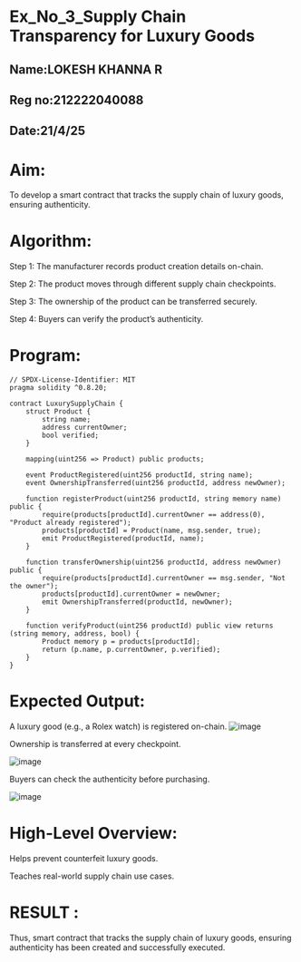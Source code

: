 # Ex_No_3_Supply Chain Transparency for Luxury Goods


## Name:LOKESH KHANNA R
## Reg no:212222040088
## Date:21/4/25

# Aim:
To develop a smart contract that tracks the supply chain of luxury goods, ensuring authenticity.

# Algorithm:
Step 1:
The manufacturer records product creation details on-chain.

Step 2:
The product moves through different supply chain checkpoints.

Step 3:
The ownership of the product can be transferred securely.

Step 4:
Buyers can verify the product’s authenticity.


# Program:
```
// SPDX-License-Identifier: MIT
pragma solidity ^0.8.20;

contract LuxurySupplyChain {
    struct Product {
        string name;
        address currentOwner;
        bool verified;
    }

    mapping(uint256 => Product) public products;

    event ProductRegistered(uint256 productId, string name);
    event OwnershipTransferred(uint256 productId, address newOwner);

    function registerProduct(uint256 productId, string memory name) public {
        require(products[productId].currentOwner == address(0), "Product already registered");
        products[productId] = Product(name, msg.sender, true);
        emit ProductRegistered(productId, name);
    }

    function transferOwnership(uint256 productId, address newOwner) public {
        require(products[productId].currentOwner == msg.sender, "Not the owner");
        products[productId].currentOwner = newOwner;
        emit OwnershipTransferred(productId, newOwner);
    }

    function verifyProduct(uint256 productId) public view returns (string memory, address, bool) {
        Product memory p = products[productId];
        return (p.name, p.currentOwner, p.verified);
    }
}
```
# Expected Output:
A luxury good (e.g., a Rolex watch) is registered on-chain.
![image](https://github.com/user-attachments/assets/679b717e-617b-4b3d-bfe3-49d78ab10ef1)


Ownership is transferred at every checkpoint.

![image](https://github.com/user-attachments/assets/735ae731-d59c-44a2-a575-8b97dc5911e2)

Buyers can check the authenticity before purchasing.

![image](https://github.com/user-attachments/assets/98b4bb3e-4bb3-4e64-8f68-a0275e91e4e9)

# High-Level Overview:
Helps prevent counterfeit luxury goods.

Teaches real-world supply chain use cases.

# RESULT : 

Thus, smart contract that tracks the supply chain of luxury goods, ensuring authenticity has been created and successfully executed.
